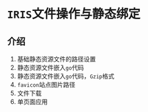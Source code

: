 # `IRIS`文件操作与静态绑定
## 介绍
1. 基础静态资源文件的路径设置
2. 静态资源文件嵌入`go`代码
3. 静态资源文件嵌入`go`代码，`Gzip`格式
4. `favicon`站点图片路径
5. 文件下载
6. 单页面应用